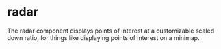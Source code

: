 # radar

The radar component displays points of interest at a customizable scaled down ratio, for things like displaying points of interest on a minimap.
